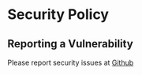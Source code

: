 # Security Policy

## Reporting a Vulnerability

Please report security issues at [Github](https://github.com/technyon/nuki_hub/issues)
